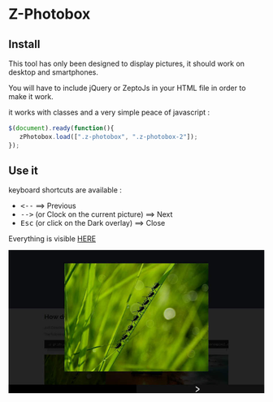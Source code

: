 # Z-Photobox

## Install
This tool has only been designed to display pictures, it should work on desktop and smartphones.

You will have to include jQuery or ZeptoJs in your HTML file in order to make it work.

it works with classes and a very simple peace of javascript :
```javascript
$(document).ready(function(){
   zPhotobox.load([".z-photobox", ".z-photobox-2"]);
});
```

## Use it

keyboard shortcuts are available : 
* <kbd><--</kbd> ==> Previous
* <kbd>--></kbd> (or Clock on the current picture) ==> Next
* <kbd>Esc</kbd> (or click on the Dark overlay) ==> Close


Everything is visible [HERE](http://labo.caradeuc.info/z-photobox)

![Screenshot](/screenshot.jpg)